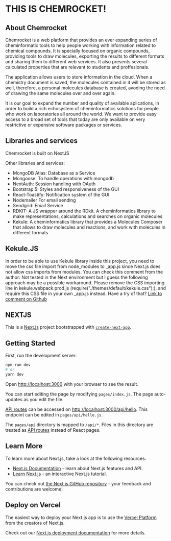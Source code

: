 # THIS IS CHEMROCKET!

## About Chemrocket

Chemrocket is a web platform that provides an ever expanding series of cheminformatic tools to help people working with information related to chemical compounds. It is specially focused on organic compounds, providing tools to draw molecules, exporting the results to different formats and sharing them to different web services. It also presents several calculated properties that are relevant to students and proffesionals.

The application allows users to store information in the cloud. When a chemistry document is saved, the molecules contained in it will be stored as well, therefore, a personal molecules database is created, avoding the need of drawing the same molecules over and over again.

It is our goal to expand the number and quality of available aplications, in order to build a rich echosystem of cheminformatics solutions for people who work on laboratories all around the world. We want to provide easy access to a broad set of tools that today are only available on very restrictive or expensive software packages or services.

## Libraries and services

Chemrocket is built on NextJS

Other libraries and services:

<ul>
  <li>MongoDB Atlas: Database as a Service</li>
  <li>Mongoose: To handle operations with mongodb</li>
  <li>NextAuth: Session handling with OAuth</li>
  <li>Bootstrap 5: Styles and responsiveness of the GUI</li>
  <li>React-Toastify: Notification system of the GUI</li>
  <li>Nodemailer For email sending</li>
  <li>Sendgrid: Email Service</li>
  <li>RDKIT: A JS wrapper around the RDkit. A cheminformatics library to make representations, calculations and searches on organic molecules </li>
  <li>Kekule: A cheminformatics library that provides a Molecules Composer that allows to draw molecules and reactions, and work with molecules in different formats </li>
</ul>

## Kekule.JS

In order to be able to use Kekule library inside this project, you need to move the css file import from node_modules to \_app.js since Next.js does not allow css imports from modules.
You can check this comment from the author:
<quote>Not tested in the Next environment but I guess the following approach may be a possible workaround. Please remove the CSS importing line in kekule.webpack.prod.js (require("./themes/default/kekule.css");), and require this CSS file in your own \_app.js instead. Have a try of that?</quote>
<a href="https://github.com/partridgejiang/Kekule.js/issues/262#issuecomment-1008744853">Link to comment on Github</a>

## NEXTJS

This is a [Next.js](https://nextjs.org/) project bootstrapped with [`create-next-app`](https://github.com/vercel/next.js/tree/canary/packages/create-next-app).

## Getting Started

First, run the development server:

```bash
npm run dev
# or
yarn dev
```

Open [http://localhost:3000](http://localhost:3000) with your browser to see the result.

You can start editing the page by modifying `pages/index.js`. The page auto-updates as you edit the file.

[API routes](https://nextjs.org/docs/api-routes/introduction) can be accessed on [http://localhost:3000/api/hello](http://localhost:3000/api/hello). This endpoint can be edited in `pages/api/hello.js`.

The `pages/api` directory is mapped to `/api/*`. Files in this directory are treated as [API routes](https://nextjs.org/docs/api-routes/introduction) instead of React pages.

## Learn More

To learn more about Next.js, take a look at the following resources:

- [Next.js Documentation](https://nextjs.org/docs) - learn about Next.js features and API.
- [Learn Next.js](https://nextjs.org/learn) - an interactive Next.js tutorial.

You can check out [the Next.js GitHub repository](https://github.com/vercel/next.js/) - your feedback and contributions are welcome!

## Deploy on Vercel

The easiest way to deploy your Next.js app is to use the [Vercel Platform](https://vercel.com/new?utm_medium=default-template&filter=next.js&utm_source=create-next-app&utm_campaign=create-next-app-readme) from the creators of Next.js.

Check out our [Next.js deployment documentation](https://nextjs.org/docs/deployment) for more details.
